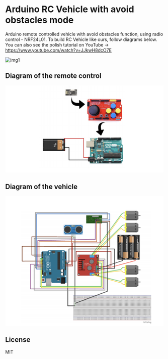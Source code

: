 # Arduino RC Vehicle with avoid obstacles mode
Arduino remote controlled vehicle with avoid obstacles function, using radio control -  NRF24L01.
To build RC Vehicle like ours, follow diagrams below. 
You can also see the polish tutorial on YouTube → https://www.youtube.com/watch?v=JJkwH8dcO7E


![img1](https://github.com/aleksanderbies/arduino-RC-vehicle-with-avoid-obstacle-mode/blob/master/images/RC_img1.jpg?raw=true)


## Diagram of the remote control
![img2](https://github.com/aleksanderbies/arduino-RC-vehicle-with-avoid-obstacle-mode/blob/master/images/RC_img2.png?raw=true)

## Diagram of the vehicle
![img2](https://github.com/aleksanderbies/arduino-RC-vehicle-with-avoid-obstacle-mode/blob/master/images/RC_img3.png?raw=true)

License
----

MIT